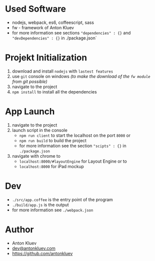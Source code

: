 


# Used Software
- nodejs, webpack, es6, coffeescript, sass
- fw - framework of Anton Kluev
- for more information see sections `"dependencies" : {}` and `"devDependencies" : {}` in ./package.json`

# Projekt Initialization
1. download and install `nodejs` with `lastest features`
2. use `git` console on windows *(to make the download of the `fw module` from git possible)*
3. navigate to the project
4. `npm install` to install all the dependencies

# App Launch
1. navigate to the project
2. launch script in the console
	- `npm run client` to start the localhost on the port `8000` or 
	- `npm run build` to build the project
	- for more information see the section `"scipts" : {}` in `./package.json`
3. navigate with chrome to 
	- `localhost:8000/#layoutEngine` for Layout Engine or to 
	- `localhost:8000` for iPad mockup

# Dev
- `./src/app.coffee` is the entry point of the program
- `./build/app.js` is the output
- for more information see `./webpack.json`

# Author
- Anton Kluev
- dev@antonkluev.com
- https://github.com/antonkluev


